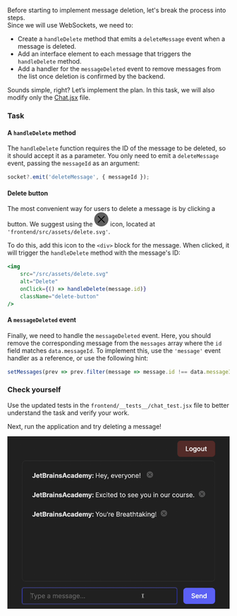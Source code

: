 Before starting to implement message deletion, let's break the process into steps.  
Since we will use WebSockets, we need to:

- Create a `handleDelete` method that emits a `deleteMessage` event when a message is deleted.
- Add an interface element to each message that triggers the `handleDelete` method.
- Add a handler for the `messageDeleted` event to remove messages from the list once deletion is confirmed by the backend.

Sounds simple, right? Let’s implement the plan.
In this task, we will also modify only the [Chat.jsx][Chat] file.

### Task
#### A `handleDelete` method
The `handleDelete` function requires the ID of the message to be deleted, so it should accept it as a parameter.
You only need to emit a `deleteMessage` event, passing the `messageId` as an argument:
```jsx
socket?.emit('deleteMessage', { messageId });
```

#### Delete button
The most convenient way for users to delete a message is by clicking a button.
We suggest using the ![](frontend/src/assets/delete.svg) icon,
located at `'frontend/src/assets/delete.svg'`. 

To do this, add this icon to the `<div>` block for the message. 
When clicked, it will trigger the `handleDelete` method with the message's ID:
```jsx
<img
    src="/src/assets/delete.svg"
    alt="Delete"
    onClick={() => handleDelete(message.id)}
    className="delete-button"
/>
```

#### A `messageDeleted` event
Finally, we need to handle the `messageDeleted` event.
Here, you should remove the corresponding message from the `messages` array where the `id` field matches `data.messageId`.
To implement this, use the `'message'` event handler as a reference, or use the following hint:

<div class="hint">

  ```jsx
  setMessages(prev => prev.filter(message => message.id !== data.messageId));
  ```
</div>

### Check yourself
Use the updated tests in the `frontend/__tests__/chat_test.jsx` file to better understand the task and verify your work.

Next, run the application and try deleting a message!

<div style="text-align: center; max-width: 600px; margin: 0 auto;">
<img src="images/deleting.gif" alt="Deleting messages">
</div>

[Chat]: course://Frontend/MessageDeleting/Implementation/frontend/src/pages/Chat.jsx
<style>
img {
  display: inline !important;
}
</style>
